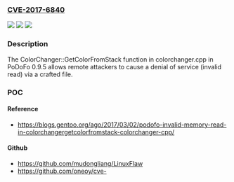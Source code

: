 ### [CVE-2017-6840](https://cve.mitre.org/cgi-bin/cvename.cgi?name=CVE-2017-6840)
![](https://img.shields.io/static/v1?label=Product&message=n%2Fa&color=blue)
![](https://img.shields.io/static/v1?label=Version&message=n%2Fa&color=blue)
![](https://img.shields.io/static/v1?label=Vulnerability&message=n%2Fa&color=brighgreen)

### Description

The ColorChanger::GetColorFromStack function in colorchanger.cpp in PoDoFo 0.9.5 allows remote attackers to cause a denial of service (invalid read) via a crafted file.

### POC

#### Reference
- https://blogs.gentoo.org/ago/2017/03/02/podofo-invalid-memory-read-in-colorchangergetcolorfromstack-colorchanger-cpp/

#### Github
- https://github.com/mudongliang/LinuxFlaw
- https://github.com/oneoy/cve-

